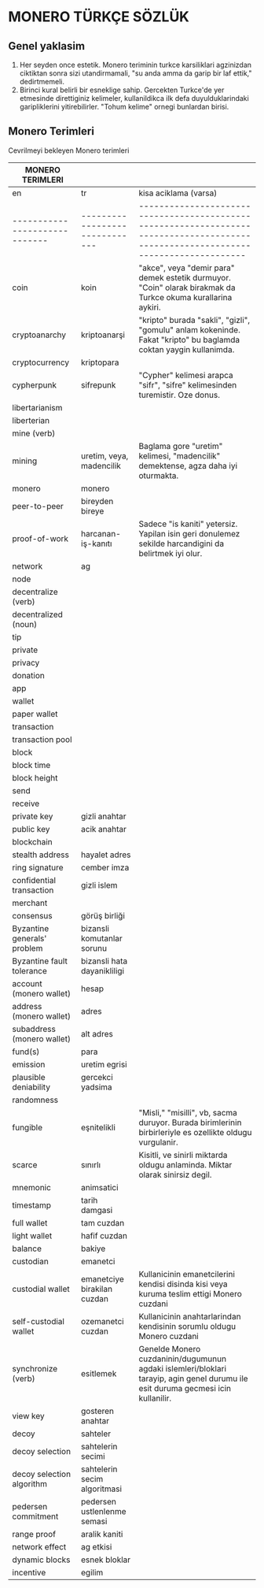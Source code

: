 # MONERO TÜRKÇE SÖZLÜK

## Genel yaklasim

1. Her seyden once estetik.  Monero teriminin turkce karsiliklari
   agzinizdan ciktiktan sonra sizi utandirmamali, "su anda amma da
   garip bir laf ettik," dedirtmemeli.
2. Birinci kural belirli bir esneklige sahip.  Gercekten Turkce'de yer
   etmesinde direttiginiz kelimeler, kullanildikca ilk defa
   duyulduklarindaki garipliklerini yitirebilirler.  "Tohum kelime"
   ornegi bunlardan birisi.

## Monero Terimleri

Cevrilmeyi bekleyen Monero terimleri

| MONERO TERIMLERI            |                              |                                                                                                                                   |
|-----------------------------|------------------------------|-----------------------------------------------------------------------------------------------------------------------------------|
| en                          | tr                           | kisa aciklama (varsa)                                                                                                             |
|-----------------------------|------------------------------|-----------------------------------------------------------------------------------------------------------------------------------|
| coin                        | koin                         | "akce", veya "demir para" demek estetik durmuyor.  "Coin" olarak birakmak da Turkce okuma kurallarina aykiri.                     |
| cryptoanarchy               | kriptoanarşi                 | "kripto" burada "sakli", "gizli", "gomulu" anlam kokeninde.  Fakat "kripto" bu baglamda coktan yaygin kullanimda.                 |
| cryptocurrency              | kriptopara                   |                                                                                                                                   |
| cypherpunk                  | sifrepunk                    | "Cypher" kelimesi arapca "sifr", "sifre" kelimesinden turemistir.  Oze donus.                                                     |
| libertarianism              |                              |                                                                                                                                   |
| liberterian                 |                              |                                                                                                                                   |
| mine (verb)                 |                              |                                                                                                                                   |
| mining                      | uretim, veya, madencilik     | Baglama gore "uretim" kelimesi, "madencilik" demektense, agza daha iyi oturmakta.                                                 |
| monero                      | monero                       |                                                                                                                                   |
| peer-to-peer                | bireyden bireye              |                                                                                                                                   |
| proof-of-work               | harcanan-iş-kanıtı           | Sadece "is kaniti" yetersiz.  Yapilan isin geri donulemez sekilde harcandigini da belirtmek iyi olur.                             |
| network                     | ag                           |                                                                                                                                   |
| node                        |                              |                                                                                                                                   |
| decentralize (verb)         |                              |                                                                                                                                   |
| decentralized (noun)        |                              |                                                                                                                                   |
| tip                         |                              |                                                                                                                                   |
| private                     |                              |                                                                                                                                   |
| privacy                     |                              |                                                                                                                                   |
| donation                    |                              |                                                                                                                                   |
| app                         |                              |                                                                                                                                   |
| wallet                      |                              |                                                                                                                                   |
| paper wallet                |                              |                                                                                                                                   |
| transaction                 |                              |                                                                                                                                   |
| transaction pool            |                              |                                                                                                                                   |
| block                       |                              |                                                                                                                                   |
| block time                  |                              |                                                                                                                                   |
| block height                |                              |                                                                                                                                   |
| send                        |                              |                                                                                                                                   |
| receive                     |                              |                                                                                                                                   |
| private key                 | gizli anahtar                |                                                                                                                                   |
| public key                  | acik anahtar                 |                                                                                                                                   |
| blockchain                  |                              |                                                                                                                                   |
| stealth address             | hayalet adres                |                                                                                                                                   |
| ring signature              | cember imza                  |                                                                                                                                   |
| confidential transaction    | gizli islem                  |                                                                                                                                   |
| merchant                    |                              |                                                                                                                                   |
| consensus                   | görüş birliği                |                                                                                                                                   |
| Byzantine generals' problem | bizansli komutanlar sorunu   |                                                                                                                                   |
| Byzantine fault tolerance   | bizansli hata dayanikliligi  |                                                                                                                                   |
| account (monero wallet)     | hesap                        |                                                                                                                                   |
| address (monero wallet)     | adres                        |                                                                                                                                   |
| subaddress (monero wallet)  | alt adres                    |                                                                                                                                   |
| fund(s)                     | para                         |                                                                                                                                   |
| emission                    | uretim egrisi                             |                                                                                                                                   |
| plausible deniability       | gercekci yadsima             |                                                                                                                                   |
| randomness                  |                              |                                                                                                                                   |
| fungible                    | eşnitelikli                  | "Misli," "misilli", vb, sacma duruyor.  Burada birimlerinin birbirleriyle es ozellikte oldugu vurgulanir.                         |
| scarce                      | sınırlı                      | Kisitli, ve sinirli miktarda oldugu anlaminda.  Miktar olarak sinirsiz degil.                                                     |
| mnemonic                    | animsatici                   |                                                                                                                                   |
| timestamp                   | tarih damgasi                |                                                                                                                                   |
| full wallet                 | tam cuzdan                   |                                                                                                                                   |
| light wallet                | hafif cuzdan                 |                                                                                                                                   |
| balance                     | bakiye                       |                                                                                                                                   |
| custodian                   | emanetci                     |                                                                                                                                   |
| custodial wallet            | emanetciye birakilan cuzdan  | Kullanicinin emanetcilerini kendisi disinda kisi veya kuruma teslim ettigi Monero cuzdani                                         |
| self-custodial wallet       | ozemanetci cuzdan            | Kullanicinin anahtarlarindan kendisinin sorumlu oldugu Monero cuzdani                                                             |
| synchronize (verb)          | esitlemek                    | Genelde Monero cuzdaninin/dugumunun agdaki islemleri/bloklari tarayip, agin genel durumu ile esit duruma gecmesi icin kullanilir. |
| view key                    | gosteren anahtar             |                                                                                                                                   |
| decoy                       | sahteler                     |                                                                                                                                   |
| decoy selection             | sahtelerin secimi            |                                                                                                                                   |
| decoy selection algorithm   | sahtelerin secim algoritmasi |                                                                                                                                   |
| pedersen commitment         | pedersen ustlenlenme semasi  |                                                                                                                                   |
| range proof                 | aralik kaniti                |                                                                                                                                   |
| network effect              | ag etkisi                    |                                                                                                                                   |
| dynamic blocks              | esnek bloklar                |                                                                                                                                   |
| incentive                   | egilim                       |                                                                                                                                   |


